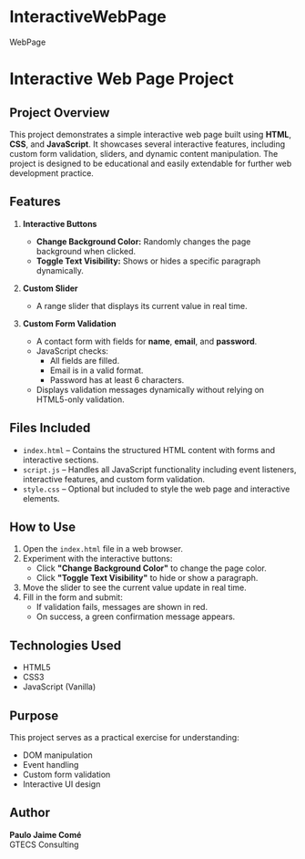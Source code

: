 # InteractiveWebPage
WebPage
# Interactive Web Page Project

## Project Overview
This project demonstrates a simple interactive web page built using **HTML**, **CSS**, and **JavaScript**. It showcases several interactive features, including custom form validation, sliders, and dynamic content manipulation. The project is designed to be educational and easily extendable for further web development practice.

## Features

1. **Interactive Buttons**
   - **Change Background Color:** Randomly changes the page background when clicked.
   - **Toggle Text Visibility:** Shows or hides a specific paragraph dynamically.

2. **Custom Slider**
   - A range slider that displays its current value in real time.

3. **Custom Form Validation**
   - A contact form with fields for **name**, **email**, and **password**.
   - JavaScript checks:
     - All fields are filled.
     - Email is in a valid format.
     - Password has at least 6 characters.
   - Displays validation messages dynamically without relying on HTML5-only validation.

## Files Included

- `index.html` – Contains the structured HTML content with forms and interactive sections.
- `script.js` – Handles all JavaScript functionality including event listeners, interactive features, and custom form validation.
- `style.css` – Optional but included to style the web page and interactive elements.

## How to Use

1. Open the `index.html` file in a web browser.
2. Experiment with the interactive buttons:
   - Click **"Change Background Color"** to change the page color.
   - Click **"Toggle Text Visibility"** to hide or show a paragraph.
3. Move the slider to see the current value update in real time.
4. Fill in the form and submit:
   - If validation fails, messages are shown in red.
   - On success, a green confirmation message appears.

## Technologies Used

- HTML5
- CSS3
- JavaScript (Vanilla)

## Purpose

This project serves as a practical exercise for understanding:

- DOM manipulation
- Event handling
- Custom form validation
- Interactive UI design

## Author

**Paulo Jaime Comé**  
GTECS Consulting

